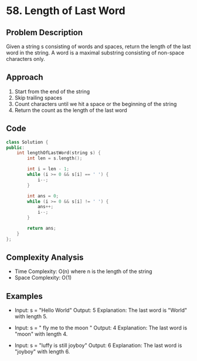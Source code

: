 # 58. Length of Last Word

## Problem Description

Given a string s consisting of words and spaces, return the length of the last word in the string.
A word is a maximal substring consisting of non-space characters only.

## Approach

1. Start from the end of the string
2. Skip trailing spaces
3. Count characters until we hit a space or the beginning of the string
4. Return the count as the length of the last word

## Code

```cpp
class Solution {
public:
    int lengthOfLastWord(string s) {
        int len = s.length();

        int i = len - 1;
        while (i >= 0 && s[i] == ' ') {
            i--;
        }

        int ans = 0;
        while (i >= 0 && s[i] != ' ') {
            ans++;
            i--;
        }

        return ans;
    }
};
```

## Complexity Analysis

- Time Complexity: O(n) where n is the length of the string
- Space Complexity: O(1)

## Examples

- Input: s = "Hello World"
  Output: 5
  Explanation: The last word is "World" with length 5.

- Input: s = " fly me to the moon "
  Output: 4
  Explanation: The last word is "moon" with length 4.

- Input: s = "luffy is still joyboy"
  Output: 6
  Explanation: The last word is "joyboy" with length 6.
